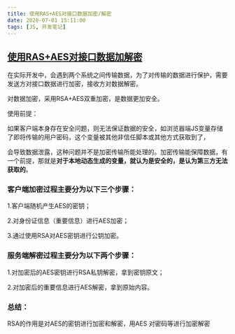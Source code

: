 ```yaml
---
title: 使用RAS+AES对接口数据加密/解密
date: 2020-07-01 15:11:00
tags: [JS, 开发笔记]
---
```


## [使用RAS+AES对接口数据加解密](https://www.cnblogs.com/strong-FE/p/11694655.html)

在实际开发中，会遇到两个系统之间传输数据，为了对传输的数据进行保护，需要发送方对接口数据进行加密，接收方对数据解密。

对数据加密，采用RSA+AES双重加密，是数据更加安全。

使用前提：

如果客户端本身存在安全问题，则无法保证数据的安全，如浏览器端JS变量存储了即将传输的用户密码，这个变量被其他非信任脚本或其他方式获取到了，

会导致数据泄露，这种问题并不是加密传输所能处理的。加密传输能保障数据，有一个前提，那就是**对于本地动态生成的变量，就认为是安全的，是认为第三方无法获取的**。

 

### 客户端加密过程主要分为以下三个步骤：

1.客户端随机产生AES的密钥；

2.对身份证信息（重要信息）进行AES加密；

3.通过使用RSA对AES密钥进行公钥加密。

 

### 服务端解密过程主要分为以下两个步骤：

1.对加密后的AES密钥进行RSA私钥解密，拿到密钥原文；

2.对加密后的重要信息进行AES解密，拿到原始内容。



### 总结：

 RSA的作用是对AES的密钥进行加密和解密，用AES 对密码等进行加密解密

